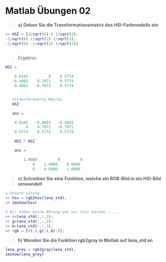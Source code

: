 # Matlab Übungen 02

> **a) Geben Sie die Transformationsmatrix des HSI-Farbmodells ein**

``` Matlab
>> HSI = [2/sqrt(6) 0 1/sqrt(3);
-1/sqrt(6) 1/sqrt(2) 1/sqrt(3);
-1/sqrt(6) -1/sqrt(2) 1/sqrt(3)]
 
``` 
>Ergebnis
``` Matlab
HSI =

    0.8165         0    0.5774
   -0.4082    0.7071    0.5774
   -0.4082   -0.7071    0.5774


   %Transformierte Matrix 
   HSI' 

   ans =

    0.8165   -0.4082   -0.4082
         0    0.7071   -0.7071
    0.5774    0.5774    0.5774
 
    HSI * HSI'

    ans =

        1.0000         0         0
            0    1.0000    0.0000
            0    0.0000    1.0000

``` 

> **c) Schreiben Sie eine Funktion, welche ein RGB-Bild in ein HSI-Bild
umwandelt**

``` Matlab
% Unsere Lösung
>> hsv = rgb2hsv(lena_std);
>> imshow(hsv)
```

``` Matlab
% Wir haben keine Ahnung was wir hier machen.......
>> r=lena_std(:,:,1);
>> g=lena_std(:,:,2);
>> b=lena_std(:,:,3);
>> rgb = [r(:),g(:),b(:)];
```

> **h) Wenden Sie die Funktion rgb2gray in Matlab auf lena_std an**

``` Matlab
lena_grey = rgb2gray(lena_std);
imshow(lena_grey)
```
